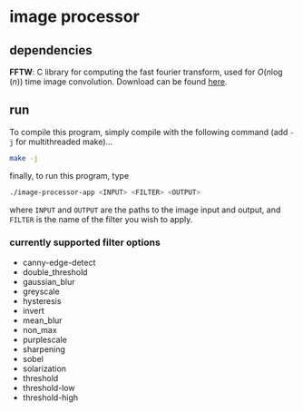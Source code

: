 # image processor

## dependencies

**FFTW**: C library for computing the fast fourier transform, used for $O(n \log(n))$ time image convolution. Download can be found [here](https://www.fftw.org/download.html).

## run

To compile this program, simply compile with the following command (add `-j` for multithreaded make)...

```sh
make -j
```

finally, to run this program, type

```sh
./image-processor-app <INPUT> <FILTER> <OUTPUT>
```

where `INPUT` and `OUTPUT` are the paths to the image input and output, and `FILTER` is the name of the filter you wish to apply.

### currently supported filter options

- canny-edge-detect
- double_threshold
- gaussian_blur
- greyscale
- hysteresis
- invert
- mean_blur
- non_max
- purplescale
- sharpening
- sobel
- solarization
- threshold
- threshold-low
- threshold-high
